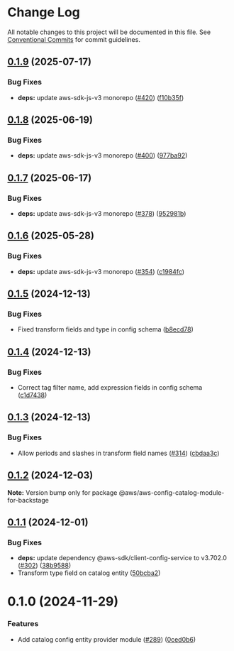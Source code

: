 # Change Log

All notable changes to this project will be documented in this file.
See [Conventional Commits](https://conventionalcommits.org) for commit guidelines.

## [0.1.9](https://github.com/awslabs/backstage-plugins-for-aws/compare/@aws/aws-config-catalog-module-for-backstage@0.1.8...@aws/aws-config-catalog-module-for-backstage@0.1.9) (2025-07-17)


### Bug Fixes

* **deps:** update aws-sdk-js-v3 monorepo ([#420](https://github.com/awslabs/backstage-plugins-for-aws/issues/420)) ([f10b35f](https://github.com/awslabs/backstage-plugins-for-aws/commit/f10b35f8489aef4912fa180b04612a03e2568db7))





## [0.1.8](https://github.com/awslabs/backstage-plugins-for-aws/compare/@aws/aws-config-catalog-module-for-backstage@0.1.7...@aws/aws-config-catalog-module-for-backstage@0.1.8) (2025-06-19)


### Bug Fixes

* **deps:** update aws-sdk-js-v3 monorepo ([#400](https://github.com/awslabs/backstage-plugins-for-aws/issues/400)) ([977ba92](https://github.com/awslabs/backstage-plugins-for-aws/commit/977ba92e0f0389875149c7a1a6e28b04d805390f))





## [0.1.7](https://github.com/awslabs/backstage-plugins-for-aws/compare/@aws/aws-config-catalog-module-for-backstage@0.1.6...@aws/aws-config-catalog-module-for-backstage@0.1.7) (2025-06-17)


### Bug Fixes

* **deps:** update aws-sdk-js-v3 monorepo ([#378](https://github.com/awslabs/backstage-plugins-for-aws/issues/378)) ([952981b](https://github.com/awslabs/backstage-plugins-for-aws/commit/952981b090b2036af65eabad6b2f1fa838b71332))





## [0.1.6](https://github.com/awslabs/backstage-plugins-for-aws/compare/@aws/aws-config-catalog-module-for-backstage@0.1.5...@aws/aws-config-catalog-module-for-backstage@0.1.6) (2025-05-28)


### Bug Fixes

* **deps:** update aws-sdk-js-v3 monorepo ([#354](https://github.com/awslabs/backstage-plugins-for-aws/issues/354)) ([c1984fc](https://github.com/awslabs/backstage-plugins-for-aws/commit/c1984fc8ef96c5bd90718db3109642cab19a1c4e))





## [0.1.5](https://github.com/awslabs/backstage-plugins-for-aws/compare/@aws/aws-config-catalog-module-for-backstage@0.1.4...@aws/aws-config-catalog-module-for-backstage@0.1.5) (2024-12-13)


### Bug Fixes

* Fixed transform fields and type in config schema ([b8ecd78](https://github.com/awslabs/backstage-plugins-for-aws/commit/b8ecd7820f5183313c08b1e36e8720c52883642b))





## [0.1.4](https://github.com/awslabs/backstage-plugins-for-aws/compare/@aws/aws-config-catalog-module-for-backstage@0.1.3...@aws/aws-config-catalog-module-for-backstage@0.1.4) (2024-12-13)


### Bug Fixes

* Correct tag filter name, add expression fields in config schema ([c1d7438](https://github.com/awslabs/backstage-plugins-for-aws/commit/c1d7438e5334d95383629be816a25c75fffd51c1))





## [0.1.3](https://github.com/awslabs/backstage-plugins-for-aws/compare/@aws/aws-config-catalog-module-for-backstage@0.1.2...@aws/aws-config-catalog-module-for-backstage@0.1.3) (2024-12-13)


### Bug Fixes

* Allow periods and slashes in transform field names ([#314](https://github.com/awslabs/backstage-plugins-for-aws/issues/314)) ([cbdaa3c](https://github.com/awslabs/backstage-plugins-for-aws/commit/cbdaa3c545d8d69db13f7cd3fdc540c33e20322b))





## [0.1.2](https://github.com/awslabs/backstage-plugins-for-aws/compare/@aws/aws-config-catalog-module-for-backstage@0.1.1...@aws/aws-config-catalog-module-for-backstage@0.1.2) (2024-12-03)

**Note:** Version bump only for package @aws/aws-config-catalog-module-for-backstage





## [0.1.1](https://github.com/awslabs/backstage-plugins-for-aws/compare/@aws/aws-config-catalog-module-for-backstage@0.1.0...@aws/aws-config-catalog-module-for-backstage@0.1.1) (2024-12-01)


### Bug Fixes

* **deps:** update dependency @aws-sdk/client-config-service to v3.702.0 ([#302](https://github.com/awslabs/backstage-plugins-for-aws/issues/302)) ([38b9588](https://github.com/awslabs/backstage-plugins-for-aws/commit/38b95880ff6176abfcf6cb7fb3f22a8815cd5c28))
* Transform type field on catalog entity ([50bcba2](https://github.com/awslabs/backstage-plugins-for-aws/commit/50bcba2a060a8df48f605f41fb46543936b6b2f5))





# 0.1.0 (2024-11-29)


### Features

* Add catalog config entity provider module ([#289](https://github.com/awslabs/backstage-plugins-for-aws/issues/289)) ([0ced0b6](https://github.com/awslabs/backstage-plugins-for-aws/commit/0ced0b622672917f89c36ceac94ca43cd0d47bbd))
